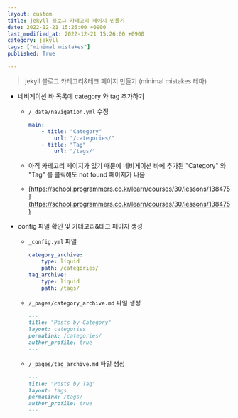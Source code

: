 ```yaml
---
layout: custom
title: jekyll 블로그 카테고리 페이지 만들기
date: 2022-12-21 15:26:00 +0900
last_modified_at: 2022-12-21 15:26:00 +0900
category: jekyll
tags: ["minimal mistakes"]
published: True

---
```

> jekyll 블로그 카테고리&테크 페이지 만들기 (minimal mistakes 테마)

- 네비게이션 바 목록에 category 와 tag 추가하기
    - `/_data/navigation.yml` 수정
        ```yml
        main:
            - title: "Category"
                url: "/categories/"
            - title: "Tag"
                url: "/tags/"
        ```

    - 아직 카테고리 페이지가 없기 때문에 네비게이션 바에 추가된 "Category" 와 "Tag" 를 클릭해도  not found 페이지가 나옴
    - [https://school.programmers.co.kr/learn/courses/30/lessons/138475](https://school.programmers.co.kr/learn/courses/30/lessons/138475)

- config 파일 확인 및 카테고리&태그 페이지 생성

    - `_config.yml` 파일
        ```yml
        category_archive:
            type: liquid
            path: /categories/
        tag_archive:
            type: liquid
            path: /tags/
        ```

    - `/_pages/category_archive.md` 파일 생성
        ```md
        ---
        title: "Posts by Category"
        layout: categories
        permalink: /categories/
        author_profile: true
        ---
        ```

    - `/_pages/tag_archive.md` 파일 생성
        ```md
        ---
        title: "Posts by Tag"
        layout: tags
        permalink: /tags/
        author_profile: true
        ---
        ```
